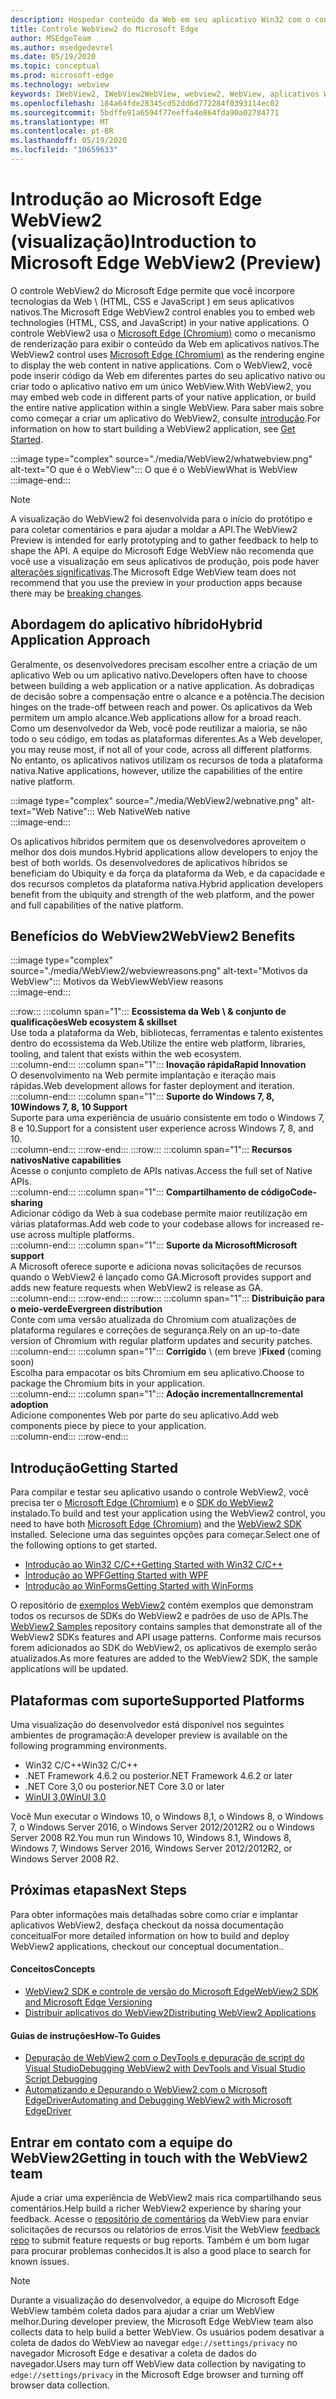 ```yaml
---
description: Hospedar conteúdo da Web em seu aplicativo Win32 com o controle Microsoft Edge WebView 2
title: Controle WebView2 do Microsoft Edge
author: MSEdgeTeam
ms.author: msedgedevrel
ms.date: 05/19/2020
ms.topic: conceptual
ms.prod: microsoft-edge
ms.technology: webview
keywords: IWebView2, IWebView2WebView, webview2, WebView, aplicativos Win32, Win32, Edge, ICoreWebView2, CoreWebView2, ICoreWebView2Host, controle de navegador, HTML de borda, Windows Forms, WinForms, WPF, .NET
ms.openlocfilehash: 184a64fde28345cd52dd6d772284f0393114ec02
ms.sourcegitcommit: 5bdffe91a6594f77eeffa4e864fda90a02784771
ms.translationtype: MT
ms.contentlocale: pt-BR
ms.lasthandoff: 05/19/2020
ms.locfileid: "10659633"
---
```

# <span data-ttu-id="2ff5d-104">Introdução ao Microsoft Edge WebView2 (visualização)</span><span class="sxs-lookup"><span data-stu-id="2ff5d-104">Introduction to Microsoft Edge WebView2 (Preview)</span></span>  

<span data-ttu-id="2ff5d-105">O controle WebView2 do Microsoft Edge permite que você incorpore tecnologias da Web \ (HTML, CSS e JavaScript \) em seus aplicativos nativos.</span><span class="sxs-lookup"><span data-stu-id="2ff5d-105">The Microsoft Edge WebView2 control enables you to embed web technologies \(HTML, CSS, and JavaScript\) in your native applications.</span></span>  <span data-ttu-id="2ff5d-106">O controle WebView2 usa o [Microsoft Edge (Chromium)](https://www.microsoftedgeinsider.com) como o mecanismo de renderização para exibir o conteúdo da Web em aplicativos nativos.</span><span class="sxs-lookup"><span data-stu-id="2ff5d-106">The WebView2 control uses [Microsoft Edge (Chromium)](https://www.microsoftedgeinsider.com) as the rendering engine to display the web content in native applications.</span></span>  <span data-ttu-id="2ff5d-107">Com o WebView2, você pode inserir código da Web em diferentes partes do seu aplicativo nativo ou criar todo o aplicativo nativo em um único WebView.</span><span class="sxs-lookup"><span data-stu-id="2ff5d-107">With WebView2, you may embed web code in different parts of your native application, or build the entire native application within a single WebView.</span></span>  <span data-ttu-id="2ff5d-108">Para saber mais sobre como começar a criar um aplicativo do WebView2, consulte [introdução](./index.md#getting-started).</span><span class="sxs-lookup"><span data-stu-id="2ff5d-108">For information on how to start building a WebView2 application, see [Get Started](./index.md#getting-started).</span></span>  

:::image type="complex" source="./media/WebView2/whatwebview.png" alt-text="O que é o WebView":::
   <span data-ttu-id="2ff5d-110">O que é o WebView</span><span class="sxs-lookup"><span data-stu-id="2ff5d-110">What is WebView</span></span>  
:::image-end:::  

> [!NOTE]
> <span data-ttu-id="2ff5d-111">A visualização do WebView2 foi desenvolvida para o início do protótipo e para coletar comentários e para ajudar a moldar a API.</span><span class="sxs-lookup"><span data-stu-id="2ff5d-111">The WebView2 Preview is intended for early prototyping and to gather feedback to help to shape the API.</span></span>  <span data-ttu-id="2ff5d-112">A equipe do Microsoft Edge WebView não recomenda que você use a visualização em seus aplicativos de produção, pois pode haver [alterações significativas](./releasenotes.md).</span><span class="sxs-lookup"><span data-stu-id="2ff5d-112">The Microsoft Edge WebView team does not recommend that you use the preview in your production apps because there may be [breaking changes](./releasenotes.md).</span></span>  

## <span data-ttu-id="2ff5d-113">Abordagem do aplicativo híbrido</span><span class="sxs-lookup"><span data-stu-id="2ff5d-113">Hybrid Application Approach</span></span>  

<span data-ttu-id="2ff5d-114">Geralmente, os desenvolvedores precisam escolher entre a criação de um aplicativo Web ou um aplicativo nativo.</span><span class="sxs-lookup"><span data-stu-id="2ff5d-114">Developers often have to choose between building a web application or a native application.</span></span>  <span data-ttu-id="2ff5d-115">As dobradiças de decisão sobre a compensação entre o alcance e a potência.</span><span class="sxs-lookup"><span data-stu-id="2ff5d-115">The decision hinges on the trade-off between reach and power.</span></span>  <span data-ttu-id="2ff5d-116">Os aplicativos da Web permitem um amplo alcance.</span><span class="sxs-lookup"><span data-stu-id="2ff5d-116">Web applications allow for a broad reach.</span></span>  <span data-ttu-id="2ff5d-117">Como um desenvolvedor da Web, você pode reutilizar a maioria, se não todo o seu código, em todas as plataformas diferentes.</span><span class="sxs-lookup"><span data-stu-id="2ff5d-117">As a Web developer, you may reuse most, if not all of your code, across all different platforms.</span></span>  <span data-ttu-id="2ff5d-118">No entanto, os aplicativos nativos utilizam os recursos de toda a plataforma nativa.</span><span class="sxs-lookup"><span data-stu-id="2ff5d-118">Native applications, however, utilize the capabilities of the entire native platform.</span></span>  

:::image type="complex" source="./media/WebView2/webnative.png" alt-text="Web Native":::
   <span data-ttu-id="2ff5d-120">Web Native</span><span class="sxs-lookup"><span data-stu-id="2ff5d-120">Web native</span></span>  
:::image-end:::  

<span data-ttu-id="2ff5d-121">Os aplicativos híbridos permitem que os desenvolvedores aproveitem o melhor dos dois mundos.</span><span class="sxs-lookup"><span data-stu-id="2ff5d-121">Hybrid applications allow developers to enjoy the best of both worlds.</span></span>  <span data-ttu-id="2ff5d-122">Os desenvolvedores de aplicativos híbridos se beneficiam do Ubiquity e da força da plataforma da Web, e da capacidade e dos recursos completos da plataforma nativa.</span><span class="sxs-lookup"><span data-stu-id="2ff5d-122">Hybrid application developers benefit from the ubiquity and strength of the web platform, and the power and full capabilities of the native platform.</span></span>  

## <span data-ttu-id="2ff5d-123">Benefícios do WebView2</span><span class="sxs-lookup"><span data-stu-id="2ff5d-123">WebView2 Benefits</span></span>   

:::image type="complex" source="./media/WebView2/webviewreasons.png" alt-text="Motivos da WebView":::
   <span data-ttu-id="2ff5d-125">Motivos da WebView</span><span class="sxs-lookup"><span data-stu-id="2ff5d-125">WebView reasons</span></span>  
:::image-end:::  

:::row:::
   :::column span="1":::
      **<span data-ttu-id="2ff5d-126">Ecossistema da Web \ & conjunto de qualificações</span><span class="sxs-lookup"><span data-stu-id="2ff5d-126">Web ecosystem \& skillset</span></span>**  
      <span data-ttu-id="2ff5d-127">Use toda a plataforma da Web, bibliotecas, ferramentas e talento existentes dentro do ecossistema da Web.</span><span class="sxs-lookup"><span data-stu-id="2ff5d-127">Utilize the entire web platform, libraries, tooling, and talent that exists within the web ecosystem.</span></span>  
   :::column-end:::
   :::column span="1":::
      **<span data-ttu-id="2ff5d-128">Inovação rápida</span><span class="sxs-lookup"><span data-stu-id="2ff5d-128">Rapid Innovation</span></span>**  
      <span data-ttu-id="2ff5d-129">O desenvolvimento na Web permite implantação e iteração mais rápidas.</span><span class="sxs-lookup"><span data-stu-id="2ff5d-129">Web development allows for faster deployment and iteration.</span></span>  
   :::column-end:::
   :::column span="1":::
      **<span data-ttu-id="2ff5d-130">Suporte do Windows 7, 8, 10</span><span class="sxs-lookup"><span data-stu-id="2ff5d-130">Windows 7, 8, 10 Support</span></span>**  
      <span data-ttu-id="2ff5d-131">Suporte para uma experiência de usuário consistente em todo o Windows 7, 8 e 10.</span><span class="sxs-lookup"><span data-stu-id="2ff5d-131">Support for a consistent user experience across Windows 7, 8, and 10.</span></span>  
   :::column-end:::
:::row-end:::
:::row:::
   :::column span="1":::
      **<span data-ttu-id="2ff5d-132">Recursos nativos</span><span class="sxs-lookup"><span data-stu-id="2ff5d-132">Native capabilities</span></span>**  
      <span data-ttu-id="2ff5d-133">Acesse o conjunto completo de APIs nativas.</span><span class="sxs-lookup"><span data-stu-id="2ff5d-133">Access the full set of Native APIs.</span></span>  
   :::column-end:::
   :::column span="1":::
      **<span data-ttu-id="2ff5d-134">Compartilhamento de código</span><span class="sxs-lookup"><span data-stu-id="2ff5d-134">Code-sharing</span></span>**  
      <span data-ttu-id="2ff5d-135">Adicionar código da Web à sua codebase permite maior reutilização em várias plataformas.</span><span class="sxs-lookup"><span data-stu-id="2ff5d-135">Add web code to your codebase allows for increased re-use across multiple platforms.</span></span>  
   :::column-end:::
   :::column span="1":::
      **<span data-ttu-id="2ff5d-136">Suporte da Microsoft</span><span class="sxs-lookup"><span data-stu-id="2ff5d-136">Microsoft support</span></span>**  
      <span data-ttu-id="2ff5d-137">A Microsoft oferece suporte e adiciona novas solicitações de recursos quando o WebView2 é lançado como GA.</span><span class="sxs-lookup"><span data-stu-id="2ff5d-137">Microsoft provides support and adds new feature requests when WebView2 is release as GA.</span></span>  
   :::column-end:::
:::row-end:::
:::row:::
   :::column span="1":::
      **<span data-ttu-id="2ff5d-138">Distribuição para o meio-verde</span><span class="sxs-lookup"><span data-stu-id="2ff5d-138">Evergreen distribution</span></span>**  
      <span data-ttu-id="2ff5d-139">Conte com uma versão atualizada do Chromium com atualizações de plataforma regulares e correções de segurança.</span><span class="sxs-lookup"><span data-stu-id="2ff5d-139">Rely on an up-to-date version of Chromium with regular platform updates and security patches.</span></span>  
   :::column-end:::
   :::column span="1":::
      <span data-ttu-id="2ff5d-140">**Corrigido** \ (em breve \)</span><span class="sxs-lookup"><span data-stu-id="2ff5d-140">**Fixed** \(coming soon\)</span></span>  
      <span data-ttu-id="2ff5d-141">Escolha para empacotar os bits Chromium em seu aplicativo.</span><span class="sxs-lookup"><span data-stu-id="2ff5d-141">Choose to package the Chromium bits in your application.</span></span>  
   :::column-end:::
   :::column span="1":::
      **<span data-ttu-id="2ff5d-142">Adoção incremental</span><span class="sxs-lookup"><span data-stu-id="2ff5d-142">Incremental adoption</span></span>**  
      <span data-ttu-id="2ff5d-143">Adicione componentes Web por parte do seu aplicativo.</span><span class="sxs-lookup"><span data-stu-id="2ff5d-143">Add web components piece by piece to your application.</span></span>  
   :::column-end:::
:::row-end:::  

## <span data-ttu-id="2ff5d-144">Introdução</span><span class="sxs-lookup"><span data-stu-id="2ff5d-144">Getting Started</span></span>  

<span data-ttu-id="2ff5d-145">Para compilar e testar seu aplicativo usando o controle WebView2, você precisa ter o [Microsoft Edge (Chromium)](https://www.microsoftedgeinsider.com/download) e o [SDK do WebView2](https://aka.ms/webviewnuget) instalado.</span><span class="sxs-lookup"><span data-stu-id="2ff5d-145">To build and test your application using the WebView2 control, you need to have both [Microsoft Edge (Chromium)](https://www.microsoftedgeinsider.com/download) and the [WebView2 SDK](https://aka.ms/webviewnuget) installed.</span></span>  <span data-ttu-id="2ff5d-146">Selecione uma das seguintes opções para começar.</span><span class="sxs-lookup"><span data-stu-id="2ff5d-146">Select one of the following options to get started.</span></span>  

*   [<span data-ttu-id="2ff5d-147">Introdução ao Win32 C/C++</span><span class="sxs-lookup"><span data-stu-id="2ff5d-147">Getting Started with Win32 C/C++</span></span>](./gettingstarted/win32.md)  
*   [<span data-ttu-id="2ff5d-148">Introdução ao WPF</span><span class="sxs-lookup"><span data-stu-id="2ff5d-148">Getting Started with WPF</span></span>](./gettingstarted/wpf.md)  
*   [<span data-ttu-id="2ff5d-149">Introdução ao WinForms</span><span class="sxs-lookup"><span data-stu-id="2ff5d-149">Getting Started with WinForms</span></span>](./gettingstarted/winforms.md)  

<span data-ttu-id="2ff5d-150">O repositório de [exemplos WebView2](https://github.com/MicrosoftEdge/WebView2Samples) contém exemplos que demonstram todos os recursos de SDKs do WebView2 e padrões de uso de APIs.</span><span class="sxs-lookup"><span data-stu-id="2ff5d-150">The [WebView2 Samples](https://github.com/MicrosoftEdge/WebView2Samples) repository contains samples that demonstrate all of the WebView2 SDKs features and API usage patterns.</span></span> <span data-ttu-id="2ff5d-151">Conforme mais recursos forem adicionados ao SDK do WebView2, os aplicativos de exemplo serão atualizados.</span><span class="sxs-lookup"><span data-stu-id="2ff5d-151">As more features are added to the WebView2 SDK, the sample applications will be updated.</span></span>   

## <span data-ttu-id="2ff5d-152">Plataformas com suporte</span><span class="sxs-lookup"><span data-stu-id="2ff5d-152">Supported Platforms</span></span>  

<span data-ttu-id="2ff5d-153">Uma visualização do desenvolvedor está disponível nos seguintes ambientes de programação:</span><span class="sxs-lookup"><span data-stu-id="2ff5d-153">A developer preview is available on the following programming environments.</span></span>  

*   <span data-ttu-id="2ff5d-154">Win32 C/C++</span><span class="sxs-lookup"><span data-stu-id="2ff5d-154">Win32 C/C++</span></span>  
*   <span data-ttu-id="2ff5d-155">.NET Framework 4.6.2 ou posterior</span><span class="sxs-lookup"><span data-stu-id="2ff5d-155">.NET Framework 4.6.2 or later</span></span>  
*   <span data-ttu-id="2ff5d-156">.NET Core 3,0 ou posterior</span><span class="sxs-lookup"><span data-stu-id="2ff5d-156">.NET Core 3.0 or later</span></span>  
*   [<span data-ttu-id="2ff5d-157">WinUI 3,0</span><span class="sxs-lookup"><span data-stu-id="2ff5d-157">WinUI 3.0</span></span>](/uwp/toolkits/winui3/)  

<span data-ttu-id="2ff5d-158">Você Mun executar o Windows 10, o Windows 8,1, o Windows 8, o Windows 7, o Windows Server 2016, o Windows Server 2012/2012R2 ou o Windows Server 2008 R2.</span><span class="sxs-lookup"><span data-stu-id="2ff5d-158">You mun run Windows 10, Windows 8.1, Windows 8, Windows 7, Windows Server 2016, Windows Server 2012/2012R2, or Windows Server 2008 R2.</span></span>   

## <span data-ttu-id="2ff5d-159">Próximas etapas</span><span class="sxs-lookup"><span data-stu-id="2ff5d-159">Next Steps</span></span>  

<span data-ttu-id="2ff5d-160">Para obter informações mais detalhadas sobre como criar e implantar aplicativos WebView2, desfaça checkout da nossa documentação conceitual</span><span class="sxs-lookup"><span data-stu-id="2ff5d-160">For more detailed information on how to build and deploy WebView2 applications, checkout our conceptual documentation</span></span><!-- and how-to guides--><span data-ttu-id="2ff5d-161">.</span><span class="sxs-lookup"><span data-stu-id="2ff5d-161">.</span></span>  

#### <span data-ttu-id="2ff5d-162">Conceitos</span><span class="sxs-lookup"><span data-stu-id="2ff5d-162">Concepts</span></span>  

*   [<span data-ttu-id="2ff5d-163">WebView2 SDK e controle de versão do Microsoft Edge</span><span class="sxs-lookup"><span data-stu-id="2ff5d-163">WebView2 SDK and Microsoft Edge Versioning</span></span>](./concepts/versioning.md)
*   [<span data-ttu-id="2ff5d-164">Distribuir aplicativos do WebView2</span><span class="sxs-lookup"><span data-stu-id="2ff5d-164">Distributing WebView2 Applications</span></span>](./concepts/distribution.md)  
 
#### <span data-ttu-id="2ff5d-165">Guias de instruções</span><span class="sxs-lookup"><span data-stu-id="2ff5d-165">How-To Guides</span></span>  

*   [<span data-ttu-id="2ff5d-166">Depuração de WebView2 com o DevTools e depuração de script do Visual Studio</span><span class="sxs-lookup"><span data-stu-id="2ff5d-166">Debugging WebView2 with DevTools and Visual Studio Script Debugging</span></span>](./howto/debug.md)  
*   [<span data-ttu-id="2ff5d-167">Automatizando e Depurando o WebView2 com o Microsoft EdgeDriver</span><span class="sxs-lookup"><span data-stu-id="2ff5d-167">Automating and Debugging WebView2 with Microsoft EdgeDriver</span></span>](./howto/webdriver.md)  

<!--todo: add how-tos when available  -->  

## <span data-ttu-id="2ff5d-168">Entrar em contato com a equipe do WebView2</span><span class="sxs-lookup"><span data-stu-id="2ff5d-168">Getting in touch with the WebView2 team</span></span>  

<span data-ttu-id="2ff5d-169">Ajude a criar uma experiência de WebView2 mais rica compartilhando seus comentários.</span><span class="sxs-lookup"><span data-stu-id="2ff5d-169">Help build a richer WebView2 experience by sharing your feedback.</span></span>  <span data-ttu-id="2ff5d-170">Acesse o [repositório de comentários](https://aka.ms/webviewfeedback) da WebView para enviar solicitações de recursos ou relatórios de erros.</span><span class="sxs-lookup"><span data-stu-id="2ff5d-170">Visit the WebView [feedback repo](https://aka.ms/webviewfeedback) to submit feature requests or bug reports.</span></span>  <span data-ttu-id="2ff5d-171">Também é um bom lugar para procurar problemas conhecidos.</span><span class="sxs-lookup"><span data-stu-id="2ff5d-171">It is also a good place to search for known issues.</span></span>  

> [!NOTE]
> <span data-ttu-id="2ff5d-172">Durante a visualização do desenvolvedor, a equipe do Microsoft Edge WebView também coleta dados para ajudar a criar um WebView melhor.</span><span class="sxs-lookup"><span data-stu-id="2ff5d-172">During developer preview, the Microsoft Edge WebView team also collects data to help build a better WebView.</span></span>  <span data-ttu-id="2ff5d-173">Os usuários podem desativar a coleta de dados do WebView ao navegar `edge://settings/privacy` no navegador Microsoft Edge e desativar a coleta de dados do navegador.</span><span class="sxs-lookup"><span data-stu-id="2ff5d-173">Users may turn off WebView data collection by navigating to `edge://settings/privacy` in the Microsoft Edge browser and turning off browser data collection.</span></span>  
